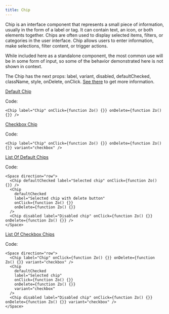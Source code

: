 ```yaml
---
title: Chip
---
```


Сhip is an interface component that represents a small piece of information, usually in the form of a label or tag. It can contain text, an icon, or both elements together. Chips are often used to display selected items, filters, or categories in the user interface. Chip allows users to enter information, make selections, filter content, or trigger actions.

While included here as a standalone component, the most common use will be in some form of input, so some of the behavior demonstrated here is not shown in context.

The Chip has the next props: label, variant, disabled, defaultChecked, className, style, onDelete, onClick. [See there](/?path=/docs/core-chip--docs) to get more information.

[Default Chip](/?path=/story/core-chip--default-chip)

Code:

```tsx
<Chip label="Chip" onClick={function Zo() {}} onDelete={function Zo() {}} />
```

[Checkbox Chip](/?path=/story/core-chip--checkbox-chip)

Code:

```tsx
<Chip label="Chip" onClick={function Zo() {}} onDelete={function Zo() {}} variant="checkbox" />
```

[List Of Default Chips](/?path=/story/core-chip--list-of-default-chips)

Code:

```tsx
<Space direction="row">
  <Chip defaultChecked label="Selected chip" onClick={function Zo() {}} />
  <Chip
    defaultChecked
    label="Selected chip with delete button"
    onClick={function Zo() {}}
    onDelete={function Zo() {}}
  />
  <Chip disabled label="Disabled chip" onClick={function Zo() {}} onDelete={function Zo() {}} />
</Space>
```

[List Of Checkbox Chips](/?path=/story/core-chip--list-of-checkbox-chips)

Code:

```tsx
<Space direction="row">
  <Chip label="Chip" onClick={function Zo() {}} onDelete={function Zo() {}} variant="checkbox" />
  <Chip
    defaultChecked
    label="Selected chip"
    onClick={function Zo() {}}
    onDelete={function Zo() {}}
    variant="checkbox"
  />
  <Chip disabled label="Disabled chip" onClick={function Zo() {}} onDelete={function Zo() {}} variant="checkbox" />
</Space>
```
